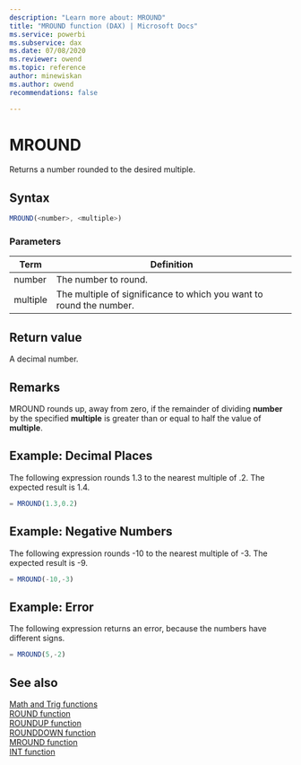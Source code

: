 ```yaml
---
description: "Learn more about: MROUND"
title: "MROUND function (DAX) | Microsoft Docs"
ms.service: powerbi 
ms.subservice: dax 
ms.date: 07/08/2020
ms.reviewer: owend
ms.topic: reference
author: minewiskan
ms.author: owend 
recommendations: false

---
```

# MROUND

Returns a number rounded to the desired multiple.  
  
## Syntax  
  
```js
MROUND(<number>, <multiple>)  
```
  
### Parameters  
  
|Term|Definition|  
|--------|--------------|  
|number|The number to round.|  
|multiple|The multiple of significance to which you want to round the number.|  
  
## Return value

A decimal number.  
  
## Remarks

MROUND rounds up, away from zero, if the remainder of dividing **number** by the specified **multiple** is greater than or equal to half the value of **multiple**.  
  
## Example: Decimal Places  

The following expression rounds 1.3 to the nearest multiple of .2. The expected result is 1.4.  
  
```js
= MROUND(1.3,0.2)  
```
  
## Example: Negative Numbers  
  
The following expression rounds -10 to the nearest multiple of -3. The expected result is -9.  
  
```js
= MROUND(-10,-3)  
```
  
## Example: Error  

The following expression returns an error, because the numbers have different signs.
  
```js
= MROUND(5,-2)  
```
  
## See also

[Math and Trig functions](math-and-trig-functions-dax.md)  
[ROUND function](round-function-dax.md)  
[ROUNDUP function](roundup-function-dax.md)  
[ROUNDDOWN function](rounddown-function-dax.md)  
[MROUND function](mround-function-dax.md)  
[INT function](int-function-dax.md)  

